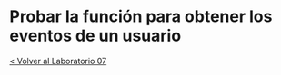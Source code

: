 # Probar la función para obtener los eventos de un usuario

[< Volver al Laboratorio 07 ](../../lab-07) 
